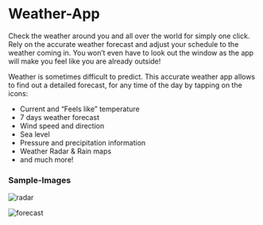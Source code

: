 # Weather-App
Check the weather around you and all over the world for simply one click.
Rely on the accurate weather forecast and adjust your schedule to the weather coming in. You won’t even have to look out the window as the app will make you feel like you are already outside!

Weather is sometimes difficult to predict. This accurate weather app allows to find out a detailed forecast, for any time of the day by tapping on the icons:
- Current and “Feels like” temperature
- 7 days weather forecast
- Wind speed and direction
- Sea level
- Pressure and precipitation information 
- Weather Radar & Rain maps
- and much more!

### Sample-Images
![radar](https://user-images.githubusercontent.com/117109273/205437268-e5606374-404b-49b2-a507-040014717f9e.png)

![forecast](https://user-images.githubusercontent.com/117109273/205437286-d2251dbb-6223-4e3e-a9ea-de0ec555dc22.png)


